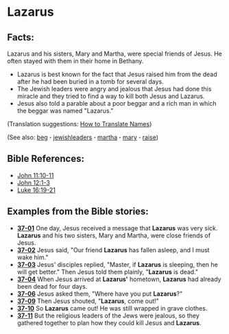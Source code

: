 # Lazarus #

## Facts: ##

Lazarus and his sisters, Mary and Martha, were special friends of Jesus. He often stayed with them in their home in Bethany.

* Lazarus is best known for the fact that Jesus raised him from the dead after he had been buried in a tomb for several days.
* The Jewish leaders were angry and jealous that Jesus had done this miracle and they tried to find a way to kill both Jesus and Lazarus.
* Jesus also told a parable about a poor beggar and a rich man in which the beggar was named "Lazarus."

(Translation suggestions: [How to Translate Names](https://git.door43.org/Door43/en-ta-translate-vol1/src/master/content/translate_names.md))

(See also: [beg](../other/beg.md) **·** [jewishleaders](../other/jewishleaders.md) **·** [martha](../other/martha.md) **·** [mary](../other/mary.md) **·** [raise](../kt/raise.md))

## Bible References: ##

* [John 11:10-11](https://door43.org/en/bible/notes/jhn/11/10)
* [John 12:1-3](https://door43.org/en/bible/notes/jhn/12/01)
* [Luke 16:19-21](https://door43.org/en/bible/notes/luk/16/19)

## Examples from the Bible stories: ##

* __[37-01](https://door43.org/en/obs/notes/frames/37-01)__ One day, Jesus received a message that __Lazarus__  was very sick. __Lazarus__  and his two sisters, Mary and Martha, were close friends of Jesus.
* __[37-02](https://door43.org/en/obs/notes/frames/37-02)__ Jesus said, "Our friend __Lazarus__  has fallen asleep, and I must wake him."
* __[37-03](https://door43.org/en/obs/notes/frames/37-03)__ Jesus' disciples replied, "Master, if __Lazarus__  is sleeping, then he will get better." Then Jesus told them plainly, "__Lazarus__  is dead."
* __[37-04](https://door43.org/en/obs/notes/frames/37-04)__ When Jesus arrived at __Lazarus'__  hometown, __Lazarus__  had already been dead for four days.
* __[37-06](https://door43.org/en/obs/notes/frames/37-06)__ Jesus asked them, "Where have you put __Lazarus__?"
* __[37-09](https://door43.org/en/obs/notes/frames/37-09)__ Then Jesus shouted, "__Lazarus__, come out!"
* __[37-10](https://door43.org/en/obs/notes/frames/37-10)__ So __Lazarus__  came out! He was still wrapped in grave clothes.
* __[37-11](https://door43.org/en/obs/notes/frames/37-11)__ But the religious leaders of the Jews were jealous, so they gathered together to plan how they could kill Jesus and __Lazarus__.



